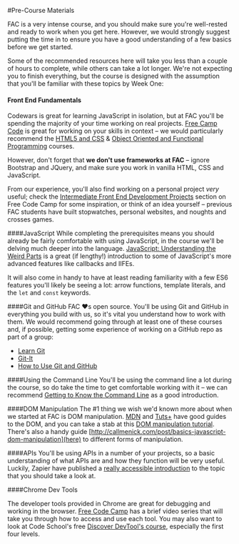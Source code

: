 #Pre-Course Materials

FAC is a very intense course, and you should make sure you're well-rested and ready to work when you get here. However, we would strongly suggest putting the time in to ensure you have a good understanding of a few basics before we get started.

Some of the recommended resources here will take you less than a couple of hours to complete, while others can take a lot longer. We're not expecting you to finish everything, but the course is designed with the assumption that you'll be familiar with these topics by Week One:

#### Front End Fundamentals
Codewars is great for learning JavaScript in isolation, but at FAC you'll be spending the majority of your time working on real projects. [Free Camp Code](https://www.freecodecamp.com/) is great for working on your skills in context – we would particularly recommend the [HTML5 and CSS](https://www.freecodecamp.com/map) & [Object Oriented and Functional Programming](https://www.freecodecamp.com/map) courses.

However, don't forget that **we don't use frameworks at FAC** – ignore Bootstrap and JQuery, and make sure you work in vanilla HTML, CSS and JavaScript.

From our experience, you'll also find working on a personal project *very* useful; check the [Intermediate Front End Development Projects](https://www.freecodecamp.com/map) section on Free Code Camp for some inspiration, or think of an idea yourself – previous FAC students have built stopwatches, personal websites, and noughts and crosses games.

####JavaScript
While completing the prerequisites means you should already be fairly comfortable with using JavaScript, in the course we'll be delving much deeper into the language. [JavaScript: Understanding the Weird Parts](https://www.youtube.com/watch?v=Bv_5Zv5c-Ts) is a great (if lengthy!) introduction to some of JavaScript's more advanced features like callbacks and IIFEs.

It will also come in handy to have at least reading familiarity with a few ES6 features you'll likely be seeing a lot: arrow functions, template literals, and the `let` and `const` keywords.

####Git and GitHub
FAC ❤️s open source. You'll be using Git and GitHub in everything you build with us, so it's vital you understand how to work with them. We would recommend going through at least one of these courses and, if possible, getting some experience of working on a GitHub repo as part of a group:

* [Learn Git](https://www.codecademy.com/learn/learn-git)
* [Git-It](https://github.com/jlord/git-it-electron)
* [How to Use Git and GitHub](https://www.udacity.com/course/how-to-use-git-and-github--ud775)

####Using the Command Line
You'll be using the command line a lot during the course, so do take the time to get comfortable working with it – we can recommend [Getting to Know the Command Line](https://www.davidbaumgold.com/tutorials/command-line/) as a good introduction.

####DOM Manipulation
The #1 thing we wish we'd known more about when we started at FAC is DOM manipulation. [MDN](https://developer.mozilla.org/en-US/docs/Web/API/Document_Object_Model/Introduction) and [Tuts+](http://code.tutsplus.com/tutorials/javascript-and-the-dom-series-lesson-1--net-3134) have good guides to the DOM, and you can take a stab at this [DOM manipulation tutorial](https://dom-tutorials.appspot.com/static/index.html). There's also a handy guide [http://callmenick.com/post/basics-javascript-dom-manipulation](here) to different forms of manipulation.

####APIs
You'll be using APIs in a number of your projects, so a basic understanding of what APIs are and how they function will be very useful. Luckily, Zapier have published a [really accessible introduction](https://zapier.com/learn/apis/) to the topic that you should take a look at.

####Chrome Dev Tools

The developer tools provided in Chrome are great for debugging and working in the browser. [Free Code Camp](https://www.freecodecamp.com/map) has a brief video series that will take you through how to access and use each tool. You may also want to look at Code School's free [Discover DevTool's course](https://www.codeschool.com/courses/discover-devtools), especially the first four levels.
